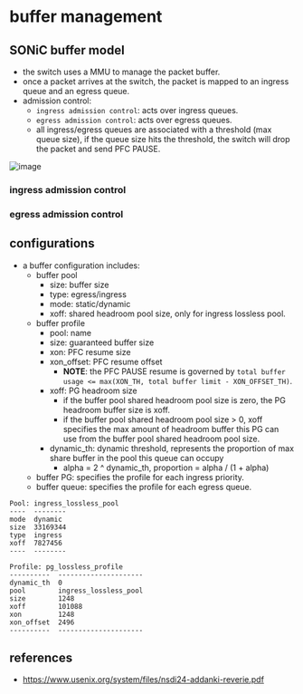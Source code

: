 # buffer management

## SONiC buffer model
* the switch uses a MMU to manage the packet buffer.
* once a packet arrives at the switch, the packet is mapped to an ingress queue and an egress queue.
* admission control:
    * `ingress admission control`: acts over ingress queues.
    * `egress admission control`: acts over egress queues.
    * all ingress/egress queues are associated with a threshold (max queue size), if the queue size hits the threshold, the switch will drop the packet and send PFC PAUSE.

![image](https://github.com/user-attachments/assets/f2dae561-26f7-45bd-8ee4-40fed4ab96b2)


### ingress admission control

### egress admission control

## configurations
* a buffer configuration includes:
    * buffer pool
        * size: buffer size
        * type: egress/ingress
        * mode: static/dynamic
        * xoff: shared headroom pool size, only for ingress lossless pool.
    * buffer profile
        * pool: name
        * size: guaranteed buffer size
        * xon: PFC resume size
        * xon_offset: PFC resume offset
            * **NOTE**: the PFC PAUSE resume is governed by `total buffer usage <= max(XON_TH, total buffer limit - XON_OFFSET_TH)`.
        * xoff: PG headroom size
            * if the buffer pool shared headroom pool size is zero, the PG headroom buffer size is xoff.
            * if the buffer pool shared headroom pool size > 0, xoff specifies the max amount of headroom buffer this PG can use from the buffer pool shared headroom pool size.
        * dynamic_th: dynamic threshold, represents the proportion of max share buffer in the pool this queue can occupy
            * alpha = 2 ^ dynamic_th, proportion = alpha / (1 + alpha)
    * buffer PG: specifies the profile for each ingress priority.
    * buffer queue: specifies the profile for each egress queue.

```
Pool: ingress_lossless_pool
----  --------
mode  dynamic
size  33169344
type  ingress
xoff  7827456
----  --------

Profile: pg_lossless_profile
----------  ---------------------
dynamic_th  0
pool        ingress_lossless_pool
size        1248
xoff        101088
xon         1248
xon_offset  2496
----------  ---------------------
```


## references
* https://www.usenix.org/system/files/nsdi24-addanki-reverie.pdf
